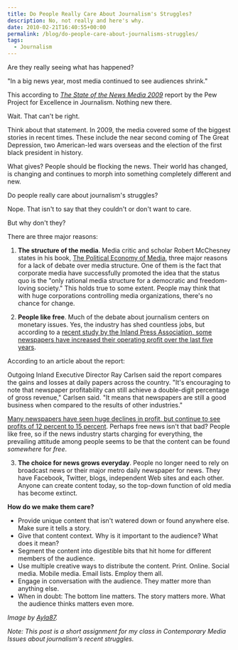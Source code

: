 ```yaml
---
title: Do People Really Care About Journalism's Struggles?
description: No, not really and here's why.
date: 2010-02-21T16:40:55+00:00
permalink: /blog/do-people-care-about-journalisms-struggles/
tags:
  - Journalism
---
```


Are they really seeing what has happened?

"In a big news year, most media continued to see audiences shrink."

This according to [_The State of the News Media 2009_](http://www.stateofthemedia.org/2009/index.htm) report by the Pew Project for Excellence in Journalism. Nothing new there.

Wait. That can't be right.

Think about that statement. In 2009, the media covered some of the biggest stories in recent times. These include the near second coming of The Great Depression, two American-led wars overseas and the election of the first black president in history.

What gives? People should be flocking the news. Their world has changed, is changing and continues to morph into something completely different and new.

Do people really care about journalism's struggles?

Nope. That isn't to say that they couldn't or don't want to care.

But why don't they?

There are three major reasons:

1. **The structure of the media**. Media critic and scholar Robert McChesney states in his book, [The Political Economy of Media](http://www.thepoliticaleconomyofmedia.org/), three major reasons for a lack of debate over media structure. One of them is the fact that corporate media have successfully promoted the idea that the status quo is the "only rational media structure for a democratic and freedom-loving society." This holds true to some extent. People may think that with huge corporations controlling media organizations, there's no chance for change.

2. **People like free**. Much of the debate about journalism centers on monetary issues. Yes, the industry has shed countless jobs, but according to a [recent study by the Inland Press Association, some newspapers have increased their operating profit over the last five years](http://inlandpress.org/articles/2009/07/07/knowledge/current_stories/doc4a53ce729fc97677262186.txt).

According to an article about the report:

Outgoing Inland Executive Director Ray Carlsen said the report compares the gains and losses at daily papers across the country. "It's encouraging to note that newspaper profitability can still achieve a double-digit percentage of gross revenue," Carlsen said. "It means that newspapers are still a good business when compared to the results of other industries."

[Many newspapers have seen huge declines in profit, but continue to see profits of 12 percent to 15 percent](http://techcrunch.com/2009/07/07/small-newspapers-may-be-able-to-prolong-death-longer-than-large-counterparts/). Perhaps free news isn't that bad? People like free, so if the news industry starts charging for everything, the prevailing attitude among people seems to be that the content can be found _somewhere_ for _free_.

3. **The choice for news grows everyday**. People no longer need to rely on broadcast news or their major metro daily newspaper for news. They have Facebook, Twitter, blogs, independent Web sites and each other. Anyone can create content today, so the top-down function of old media has become extinct.

**How do we make them care?**

  * Provide unique content that isn't watered down or found anywhere else. Make sure it tells a story.
  * Give that content context. Why is it important to the audience? What does it mean?
  * Segment the content into digestible bits that hit home for different members of the audience.
  * Use multiple creative ways to distribute the content. Print. Online. Social media. Mobile media. Email lists. Employ them all.
  * Engage in conversation with the audience. They matter more than anything else.
  * When in doubt: The bottom line matters. The story matters more. What the audience thinks matters even more.

_Image by [Ayla87](http://www.sxc.hu/photo/1210112)._

_Note: This post is a short assignment for my class in Contemporary Media Issues about journalism's recent struggles._
